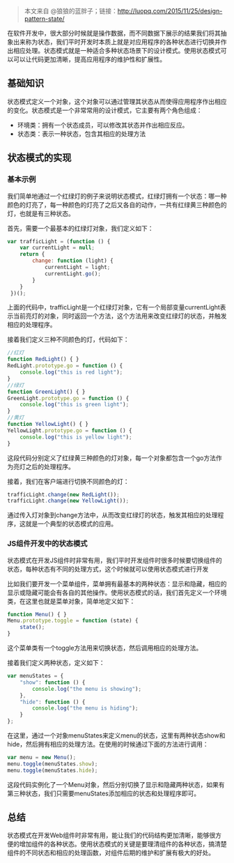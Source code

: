 > 本文来自 @狼狼的蓝胖子；链接：http://luopq.com/2015/11/25/design-pattern-state/

在软件开发中，很大部分时候就是操作数据，而不同数据下展示的结果我们将其抽象出来称为状态，我们平时开发时本质上就是对应用程序的各种状态进行切换并作出相应处理。状态模式就是一种适合多种状态场景下的设计模式。使用状态模式可以可以让代码更加清晰，提高应用程序的维护性和扩展性。

## 基础知识

状态模式定义一个对象，这个对象可以通过管理其状态从而使得应用程序作出相应的变化。状态模式是一个非常常用的设计模式，它主要有两个角色组成：

- 环境类：拥有一个状态成员，可以修改其状态并作出相应反应。
- 状态类：表示一种状态，包含其相应的处理方法

## 状态模式的实现

### 基本示例

我们简单地通过一个红绿灯的例子来说明状态模式，红绿灯拥有一个状态：哪一种颜色的灯亮了，每一种颜色的灯亮了之后又各自的动作，一共有红绿黄三种颜色的灯，也就是有三种状态。

首先，需要一个最基本的红绿灯对象，我们定义如下：

```javascript
var trafficLight = (function () {
    var currentLight = null;
    return {
        change: function (light) {
            currentLight = light;
            currentLight.go();
        }
    }
 })();
```

上面的代码中，trafficLight是一个红绿灯对象，它有一个局部变量currentLight表示当前亮灯的对象，同时返回一个方法，这个方法用来改变红绿灯的状态，并触发相应的处理程序。

接着我们定义三种不同颜色的灯，代码如下：

```javascript
//红灯
function RedLight() { }
RedLight.prototype.go = function () {
    console.log("this is red light");
}
//绿灯
function GreenLight() { }
GreenLight.prototype.go = function () {
    console.log("this is green light");
}
//黄灯
function YellowLight() { }
YellowLight.prototype.go = function () {
    console.log("this is yellow light");
}
```

这段代码分别定义了红绿黄三种颜色的灯对象，每一个对象都包含一个go方法作为亮灯之后的处理程序。

接着，我们在客户端进行切换不同颜色的灯：

```javascript
trafficLight.change(new RedLight());
trafficLight.change(new YellowLight());
```

通过传入灯对象到change方法中，从而改变红绿灯的状态，触发其相应的处理程序，这就是一个典型的状态模式的应用。

### JS组件开发中的状态模式

状态模式在开发JS组件时非常有用，我们平时开发组件时很多时候要切换组件的状态，每种状态有不同的处理方式，这个时候就可以使用状态模式进行开发

比如我们要开发一个菜单组件，菜单拥有最基本的两种状态：显示和隐藏，相应的显示或隐藏可能会有各自的其他操作。使用状态模式的话，我们首先定义一个环境类，在这里也就是菜单对象，简单地定义如下：

```javascript
function Menu() { }
Menu.prototype.toggle = function (state) {
    state();
}
```
这个菜单类有一个toggle方法用来切换状态，然后调用相应的处理方法。

接着我们定义两种状态，定义如下：

```javascript
var menuStates = {
    "show": function () {
        console.log("the menu is showing");
    },
    "hide": function () {
        console.log("the menu is hiding");
    }
};
```
在这里，通过一个对象menuStates来定义menu的状态，这里有两种状态show和hide，然后拥有相应的处理方法。在使用的时候通过下面的方法进行调用：

```javascript
var menu = new Menu();
menu.toggle(menuStates.show);
menu.toggle(menuStates.hide);
```
这段代码实例化了一个Menu对象，然后分别切换了显示和隐藏两种状态，如果有第三种状态，我们只需要menuStates添加相应的状态和处理程序即可。

## 总结

状态模式在开发Web组件时非常有用，能让我们的代码结构更加清晰，能够很方便的增加组件的各种状态。使用状态模式的关键是要理清组件的各种状态，搞清楚组件的不同状态和相应的处理函数，对组件后期的维护和扩展有极大的好处。
